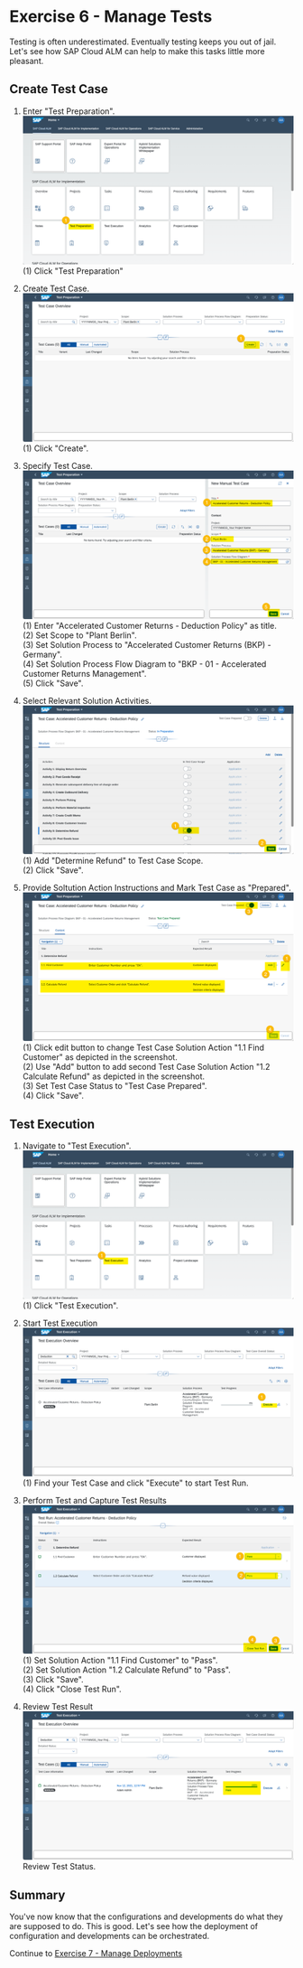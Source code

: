 # Exercise 6 - Manage Tests

Testing is often underestimated. Eventually testing keeps you out of jail. Let's see how SAP Cloud ALM can help to make this tasks little more pleasant. 

## Create Test Case

1. Enter "Test Preparation".
<br> ![](2021-11-12-09-59-27.png)
<br> (1) Click "Test Preparation"

2. Create Test Case.
<br> ![](2021-11-12-09-59-40.png)
<br> (1) Click "Create".

3. Specify Test Case.
<br> ![](2021-11-12-09-59-52.png)
<br> (1) Enter "Accelerated Customer Returns - Deduction Policy" as title.
<br> (2) Set Scope to "Plant Berlin".
<br> (3) Set Solution Process to "Accelerated Customer Returns (BKP) - Germany".
<br> (4) Set Solution Process Flow Diagram to "BKP - 01 - Accelerated Customer Returns Management". 
<br> (5) Click "Save".

4. Select Relevant Solution Activities.
<br> ![](2021-11-12-10-00-05.png)
<br> (1) Add "Determine Refund" to Test Case Scope.
<br> (2) Click "Save".

5. Provide Soltution Action Instructions and Mark Test Case as "Prepared".
<br> ![](2021-11-12-10-00-17.png)
<br> (1) Click edit button to change Test Case Solution Action "1.1 Find Customer" as depicted in the screenshot. 
<br> (2) Use "Add" button to add second Test Case Solution Action "1.2 Calculate Refund" as depicted in the screenshot.
<br> (3) Set Test Case Status to "Test Case Prepared".
<br> (4) Click "Save".

## Test Execution

1. Navigate to "Test Execution".
<br> ![](2021-11-12-13-35-14.png)
<br> (1) Click "Test Execution".

2. Start Test Execution
<br> ![](2021-11-12-13-35-43.png)
<br> (1) Find your Test Case and click "Execute" to start Test Run.

3. Perform Test and Capture Test Results
<br> ![](2021-11-12-13-36-32.png)
<br> (1) Set Solution Action "1.1 Find Customer" to "Pass".
<br> (2) Set Solution Action "1.2 Calculate Refund" to "Pass".
<br> (3) Click "Save".
<br> (4) Click "Close Test Run".

4. Review Test Result
<br> ![](2021-11-12-13-37-09.png)
<br> Review Test Status.

## Summary

You've now know that the configurations and developments do what they are supposed to do. This is good. Let's see how the deployment of configuration and developments can be orchestrated.

Continue to [Exercise 7 - Manage Deployments](../ex7/README.md)
